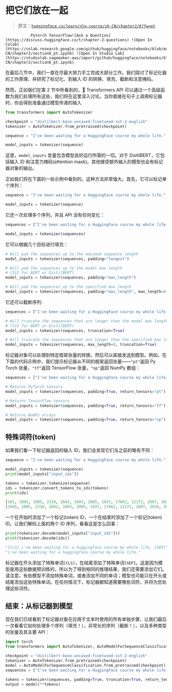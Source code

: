 # 把它们放在一起

> 原文：[`huggingface.co/learn/nlp-course/zh-CN/chapter2/6?fw=pt`](https://huggingface.co/learn/nlp-course/zh-CN/chapter2/6?fw=pt)

               Pytorch TensorFlow![Ask a Question](https://discuss.huggingface.co/t/chapter-2-questions) ![Open In Colab](https://colab.research.google.com/github/huggingface/notebooks/blob/master/course/zh-CN/chapter2/section6_pt.ipynb) ![Open In Studio Lab](https://studiolab.sagemaker.aws/import/github/huggingface/notebooks/blob/master/course/zh-CN/chapter2/section6_pt.ipynb)

在最后几节中，我们一直在尽最大努力手工完成大部分工作。我们探讨了标记化器的工作原理，并研究了标记化、到输入 ID 的转换、填充、截断和注意掩码。

然而，正如我们在第 2 节中所看到的，🤗 Transformers API 可以通过一个高级函数为我们处理所有这些，我们将在这里深入讨论。当你直接在句子上调用标记器时，你会得到准备通过模型传递的输入

```py
from transformers import AutoTokenizer

checkpoint = "distilbert-base-uncased-finetuned-sst-2-english"
tokenizer = AutoTokenizer.from_pretrained(checkpoint)

sequence = "I've been waiting for a HuggingFace course my whole life."

model_inputs = tokenizer(sequence)
```

这里，`model_inputs` 变量包含模型良好运行所需的一切。对于 DistilBERT，它包括输入 ID 和注意力掩码(attention mask)。其他接受额外输入的模型也会有标记器对象的输出。

正如我们将在下面的一些示例中看到的，这种方法非常强大。首先，它可以标记单个序列：

```py
sequence = "I've been waiting for a HuggingFace course my whole life."

model_inputs = tokenizer(sequence)
```

它还一次处理多个序列，并且 API 没有任何变化：

```py
sequences = ["I've been waiting for a HuggingFace course my whole life.", "So have I!"]

model_inputs = tokenizer(sequences)
```

它可以根据几个目标进行填充：

```py
# Will pad the sequences up to the maximum sequence length
model_inputs = tokenizer(sequences, padding="longest")

# Will pad the sequences up to the model max length
# (512 for BERT or DistilBERT)
model_inputs = tokenizer(sequences, padding="max_length")

# Will pad the sequences up to the specified max length
model_inputs = tokenizer(sequences, padding="max_length", max_length=8)
```

它还可以截断序列:

```py
sequences = ["I've been waiting for a HuggingFace course my whole life.", "So have I!"]

# Will truncate the sequences that are longer than the model max length
# (512 for BERT or DistilBERT)
model_inputs = tokenizer(sequences, truncation=True)

# Will truncate the sequences that are longer than the specified max length
model_inputs = tokenizer(sequences, max_length=8, truncation=True)
```

标记器对象可以处理到特定框架张量的转换，然后可以直接发送到模型。例如，在下面的代码示例中，我们提示标记器从不同的框架返回张量——`"pt"`返回 Py Torch 张量，`"tf"`返回 TensorFlow 张量，`"np"`返回 NumPy 数组：

```py
sequences = ["I've been waiting for a HuggingFace course my whole life.", "So have I!"]

# Returns PyTorch tensors
model_inputs = tokenizer(sequences, padding=True, return_tensors="pt")

# Returns TensorFlow tensors
model_inputs = tokenizer(sequences, padding=True, return_tensors="tf")

# Returns NumPy arrays
model_inputs = tokenizer(sequences, padding=True, return_tensors="np")
```

## 特殊词符(token)

如果我们看一下标记器返回的输入 ID，我们会发现它们与之前的略有不同：

```py
sequence = "I've been waiting for a HuggingFace course my whole life."

model_inputs = tokenizer(sequence)
print(model_inputs["input_ids"])

tokens = tokenizer.tokenize(sequence)
ids = tokenizer.convert_tokens_to_ids(tokens)
print(ids)
```

```py
[101, 1045, 1005, 2310, 2042, 3403, 2005, 1037, 17662, 12172, 2607, 2026, 2878, 2166, 1012, 102]
[1045, 1005, 2310, 2042, 3403, 2005, 1037, 17662, 12172, 2607, 2026, 2878, 2166, 1012]
```

一个在开始时添加了一个标记(token) ID，一个在结束时添加了一个标记(token) ID。让我们解码上面的两个 ID 序列，看看这是怎么回事：

```py
print(tokenizer.decode(model_inputs["input_ids"]))
print(tokenizer.decode(ids))
```

```py
"[CLS] i've been waiting for a huggingface course my whole life. [SEP]"
"i've been waiting for a huggingface course my whole life."
```

标记器在开头添加了特殊单词`[CLS]`，在结尾添加了特殊单词`[SEP]`。这是因为模型是用这些数据预训练的，所以为了得到相同的推理结果，我们还需要添加它们。请注意，有些模型不添加特殊单词，或者添加不同的单词；模型也可能只在开头或结尾添加这些特殊单词。在任何情况下，标记器都知道需要哪些词符，并将为您处理这些词符。

## 结束：从标记器到模型

现在我们已经看到了标记器对象在应用于文本时使用的所有单独步骤，让我们最后一次看看它如何处理多个序列（填充！），非常长的序列（截断！），以及多种类型的张量及其主要 API：

```py
import torch
from transformers import AutoTokenizer, AutoModelForSequenceClassification

checkpoint = "distilbert-base-uncased-finetuned-sst-2-english"
tokenizer = AutoTokenizer.from_pretrained(checkpoint)
model = AutoModelForSequenceClassification.from_pretrained(checkpoint)
sequences = ["I've been waiting for a HuggingFace course my whole life.", "So have I!"]

tokens = tokenizer(sequences, padding=True, truncation=True, return_tensors="pt")
output = model(**tokens)
```